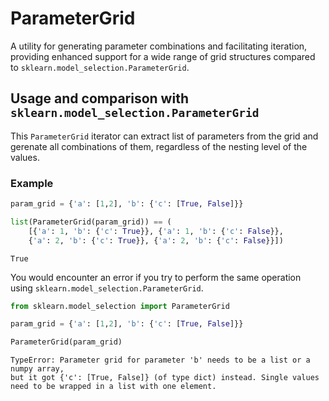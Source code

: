 # ParameterGrid
A utility for generating parameter combinations and facilitating iteration, providing enhanced support for a wide range of grid structures compared to `sklearn.model_selection.ParameterGrid`.
## Usage and comparison with `sklearn.model_selection.ParameterGrid`
This `ParameterGrid` iterator can extract list of parameters from the grid and gerenate all combinations of them, regardless of the nesting level of the values.
### Example
```python
param_grid = {'a': [1,2], 'b': {'c': [True, False]}}

list(ParameterGrid(param_grid)) == (
    [{'a': 1, 'b': {'c': True}}, {'a': 1, 'b': {'c': False}},
    {'a': 2, 'b': {'c': True}}, {'a': 2, 'b': {'c': False}}])
```
```console
True
```
You would encounter an error if you try to perform the same operation using `sklearn.model_selection.ParameterGrid`.
```python
from sklearn.model_selection import ParameterGrid

param_grid = {'a': [1,2], 'b': {'c': [True, False]}}

ParameterGrid(param_grid)
```
```console
TypeError: Parameter grid for parameter 'b' needs to be a list or a numpy array,
but it got {'c': [True, False]} (of type dict) instead. Single values need to be wrapped in a list with one element.
```

